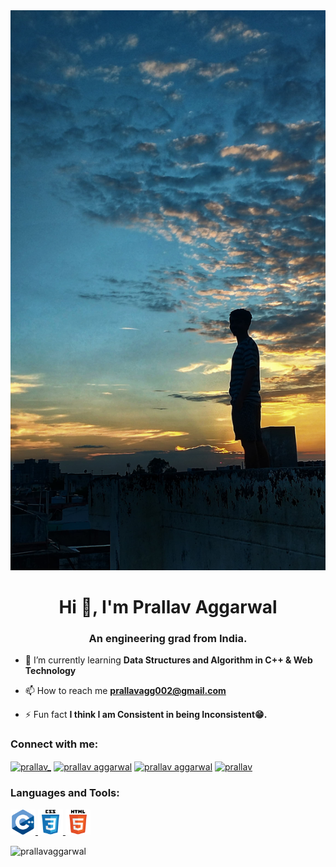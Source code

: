 <img alt="something is hidden" src="banner.jpg">
<h1 align="center">Hi 👋, I'm Prallav Aggarwal</h1>
<h3 align="center">An engineering grad from India.</h3>

- 🌱 I’m currently learning **Data Structures and Algorithm in C++ & Web Technology**

- 📫 How to reach me **prallavagg002@gmail.com**

- ⚡ Fun fact **I think I am Consistent in being Inconsistent😁.**

<h3 align="left">Connect with me:</h3>
<p align="left">
<a href="https://dev.to/prallav_" target="blank"><img align="center" src="https://raw.githubusercontent.com/rahuldkjain/github-profile-readme-generator/master/src/images/icons/Social/devto.svg" alt="prallav_" height="30" width="40" /></a>
<a href="https://linkedin.com/in/prallav aggarwal" target="blank"><img align="center" src="https://raw.githubusercontent.com/rahuldkjain/github-profile-readme-generator/master/src/images/icons/Social/linked-in-alt.svg" alt="prallav aggarwal" height="30" width="40" /></a>
<a href="https://stackoverflow.com/users/prallav aggarwal" target="blank"><img align="center" src="https://raw.githubusercontent.com/rahuldkjain/github-profile-readme-generator/master/src/images/icons/Social/stack-overflow.svg" alt="prallav aggarwal" height="30" width="40" /></a>
<a href="https://www.leetcode.com/prallav" target="blank"><img align="center" src="https://raw.githubusercontent.com/rahuldkjain/github-profile-readme-generator/master/src/images/icons/Social/leet-code.svg" alt="prallav" height="30" width="40" /></a>
</p>

<h3 align="left">Languages and Tools:</h3>
<p align="left"> <a href="https://www.w3schools.com/cpp/" target="_blank" rel="noreferrer"> <img src="https://raw.githubusercontent.com/devicons/devicon/master/icons/cplusplus/cplusplus-original.svg" alt="cplusplus" width="40" height="40"/> </a> <a href="https://www.w3schools.com/css/" target="_blank" rel="noreferrer"> <img src="https://raw.githubusercontent.com/devicons/devicon/master/icons/css3/css3-original-wordmark.svg" alt="css3" width="40" height="40"/> </a> <a href="https://www.w3.org/html/" target="_blank" rel="noreferrer"> <img src="https://raw.githubusercontent.com/devicons/devicon/master/icons/html5/html5-original-wordmark.svg" alt="html5" width="40" height="40"/> </a> </p>

<p><img align="center" src="https://github-readme-stats.vercel.app/api/top-langs?username=prallavaggarwal&show_icons=true&locale=en&layout=compact" alt="prallavaggarwal" /></p>
